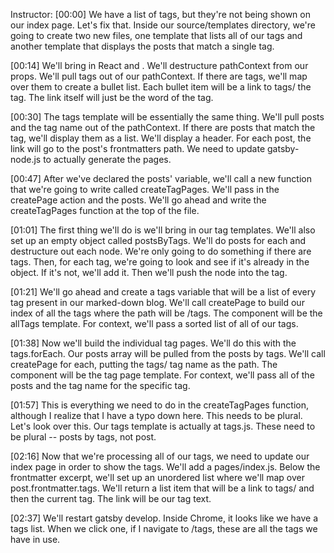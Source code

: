 Instructor: [00:00] We have a list of tags, but they're not being shown on our index page. Let's fix that. Inside our source/templates directory, we're going to create two new files, one template that lists all of our tags and another template that displays the posts that match a single tag.

[00:14] We'll bring in React and . We'll destructure pathContext from our props. We'll pull tags out of our pathContext. If there are tags, we'll map over them to create a bullet list. Each bullet item will be a link to tags/ the tag. The link itself will just be the word of the tag.

[00:30] The tags template will be essentially the same thing. We'll pull posts and the tag name out of the pathContext. If there are posts that match the tag, we'll display them as a list. We'll display a header. For each post, the link will go to the post's frontmatters path. We need to update gatsby-node.js to actually generate the pages.

[00:47] After we've declared the posts' variable, we'll call a new function that we're going to write called createTagPages. We'll pass in the createPage action and the posts. We'll go ahead and write the createTagPages function at the top of the file.

[01:01] The first thing we'll do is we'll bring in our tag templates. We'll also set up an empty object called postsByTags. We'll do posts for each and destructure out each node. We're only going to do something if there are tags. Then, for each tag, we're going to look and see if it's already in the object. If it's not, we'll add it. Then we'll push the node into the tag.

[01:21] We'll go ahead and create a tags variable that will be a list of every tag present in our marked-down blog. We'll call createPage to build our index of all the tags where the path will be /tags. The component will be the allTags template. For context, we'll pass a sorted list of all of our tags.

[01:38] Now we'll build the individual tag pages. We'll do this with the tags.forEach. Our posts array will be pulled from the posts by tags. We'll call createPage for each, putting the tags/ tag name as the path. The component will be the tag page template. For context, we'll pass all of the posts and the tag name for the specific tag.

[01:57] This is everything we need to do in the createTagPages function, although I realize that I have a typo down here. This needs to be plural. Let's look over this. Our tags template is actually at tags.js. These need to be plural -- posts by tags, not post.

[02:16] Now that we're processing all of our tags, we need to update our index page in order to show the tags. We'll add a pages/index.js. Below the frontmatter excerpt, we'll set up an unordered list where we'll map over post.frontmatter.tags. We'll return a list item that will be a link to tags/ and then the current tag. The link will be our tag text.

[02:37] We'll restart gatsby develop. Inside Chrome, it looks like we have a tags list. When we click one, if I navigate to /tags, these are all the tags we have in use.